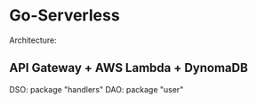 # Go-Serverless

Architecture:
## API Gateway + AWS Lambda + DynomaDB

DSO: package  "handlers"
DAO: package "user"